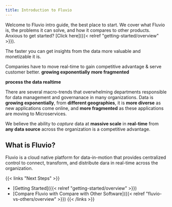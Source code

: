 ```yaml
---
title: Introduction to Fluvio
---
```


Welcome to Fluvio intro guide, the best place to start. We cover what Fluvio is, the problems it can solve, and how it compares to other products. Anxious to get started? [Click here]({{< relref "getting-started/overview" >}}).  

The faster you can get insights from the data more valuable and monetizable it is.

Companies have to move real-time to gain competitive advantage & serve customer better. 
__growing exponentially__
__more fragmented__

__process the data realtime__

There are several macro-trends that overwhelming departments responsible for data management and governanace in many organizations. Data is __growing exponentially__, from __different geographies__, it is __more diverse__ as new applications come online, and __more fragmented__ as these applications are moving to Microservices.



We believe the ability to *capture* data at __massive scale__ in __real-time__ from __any data source__ across the organization is a competitive advantage.


## What is Fluvio?

Fluvio is a cloud native platform for data-in-motion that provides centralized control to connect, transform, and distribute dara in real-time across the organization. 

{{< links "Next Steps" >}}
* [Getting Started]({{< relref "getting-started/overview" >}})
* [Compare Fluvio with Compare with Other Software]({{< relref "fluvio-vs-others/overview" >}})
{{< /links >}}
